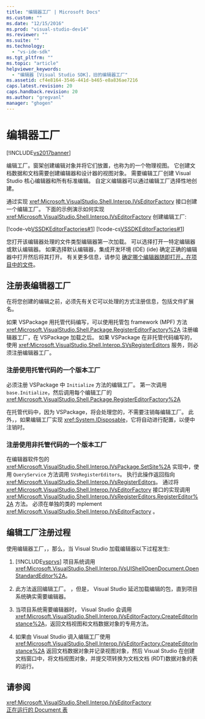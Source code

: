 ```yaml
---
title: "编辑器工厂 | Microsoft Docs"
ms.custom: ""
ms.date: "12/15/2016"
ms.prod: "visual-studio-dev14"
ms.reviewer: ""
ms.suite: ""
ms.technology: 
  - "vs-ide-sdk"
ms.tgt_pltfrm: ""
ms.topic: "article"
helpviewer_keywords: 
  - "编辑器 [Visual Studio SDK]，旧的编辑器工厂"
ms.assetid: cf4e8164-3546-441d-b465-e8a836ae7216
caps.latest.revision: 20
caps.handback.revision: 20
ms.author: "gregvanl"
manager: "ghogen"
---
```

# 编辑器工厂
[!INCLUDE[vs2017banner](../code-quality/includes/vs2017banner.md)]

编辑工厂。窗架创建编辑对象并将它们放置，也称为的一个物理视图。  它创建文档数据和文档需要创建编辑器和设计器的视图对象。  需要编辑工厂创建 Visual Studio 核心编辑器和所有标准编辑。  自定义编辑器可以通过编辑工厂选择性地创建。  
  
 通过实现 <xref:Microsoft.VisualStudio.Shell.Interop.IVsEditorFactory> 接口创建一个编辑工厂。  下面的示例演示如何实现 <xref:Microsoft.VisualStudio.Shell.Interop.IVsEditorFactory> 创建编辑工厂:  
  
 [!code-vb[VSSDKEditorFactories#1](../extensibility/codesnippet/VisualBasic/editor-factories_1.vb)]
 [!code-cs[VSSDKEditorFactories#1](../extensibility/codesnippet/CSharp/editor-factories_1.cs)]  
  
 您打开该编辑器处理的文件类型编辑器第一次加载。  可以选择打开一特定编辑器或默认编辑器。  如果选择默认编辑器，集成开发环境 \(IDE\) \(ide\) 确定正确的编辑器中打开然后将其打开。  有关更多信息，请参见 [确定哪个编辑器随即打开，在项目中的文件](../extensibility/internals/determining-which-editor-opens-a-file-in-a-project.md)。  
  
## 注册表编辑器工厂  
 在将您创建的编辑之前，必须先有关它可以处理的方式注册信息，包括文件扩展名。  
  
 如果 VSPackage 用托管代码编写，可以使用托管包 framework \(MPF\) 方法 <xref:Microsoft.VisualStudio.Shell.Package.RegisterEditorFactory%2A> 注册编辑器工厂，在 VSPackage 加载之后。  如果 VSPackage 在非托管代码编写的，使用 <xref:Microsoft.VisualStudio.Shell.Interop.SVsRegisterEditors> 服务，则必须注册编辑器工厂。  
  
### 注册使用托管代码的一个版本工厂  
 必须注册 VSPackage 中 `Initialize` 方法的编辑工厂。  第一次调用 `base.Initialize`，然后调用每个编辑工厂的 <xref:Microsoft.VisualStudio.Shell.Package.RegisterEditorFactory%2A>  
  
 在托管代码中，因为 VSPackage，将会处理您的，不需要注销每编辑工厂。  此外，，如果编辑工厂实现 <xref:System.IDisposable>，它将自动进行配置，以便中注销时。  
  
### 注册使用非托管代码的一个版本工厂  
 在编辑器软件包的 <xref:Microsoft.VisualStudio.Shell.Interop.IVsPackage.SetSite%2A> 实现中，使用 `QueryService` 方法调用 `SVsRegisterEditors`。  执行此操作返回指向 <xref:Microsoft.VisualStudio.Shell.Interop.IVsRegisterEditors>。  通过将 <xref:Microsoft.VisualStudio.Shell.Interop.IVsEditorFactory> 接口的实现调用 <xref:Microsoft.VisualStudio.Shell.Interop.IVsRegisterEditors.RegisterEditor%2A> 方法。  必须在单独的类的 mplement <xref:Microsoft.VisualStudio.Shell.Interop.IVsEditorFactory> 。  
  
## 编辑工厂注册过程  
 使用编辑器工厂，，那么，当 Visual Studio 加载编辑器以下过程发生:  
  
1.  [!INCLUDE[vsprvs](../code-quality/includes/vsprvs_md.md)] 项目系统调用 <xref:Microsoft.VisualStudio.Shell.Interop.IVsUIShellOpenDocument.OpenStandardEditor%2A>。  
  
2.  此方法返回编辑工厂。  ，但是， Visual Studio 延迟加载编辑的包，直到项目系统确实需要编辑器。  
  
3.  当项目系统需要编辑器时， Visual Studio 会调用 <xref:Microsoft.VisualStudio.Shell.Interop.IVsEditorFactory.CreateEditorInstance%2A>，返回文档视图和文档数据对象的专用方法。  
  
4.  如果由 Visual Studio 调入编辑工厂使用 <xref:Microsoft.VisualStudio.Shell.Interop.IVsEditorFactory.CreateEditorInstance%2A> 返回文档数据对象并记录视图对象，然后 Visual Studio 在创建文档窗口中，将文档视图对象，并提交项转换为文档文档 \(RDT\)数据对象的表的运行。  
  
## 请参阅  
 <xref:Microsoft.VisualStudio.Shell.Interop.IVsEditorFactory>   
 [正在运行的 Document 表](../extensibility/internals/running-document-table.md)